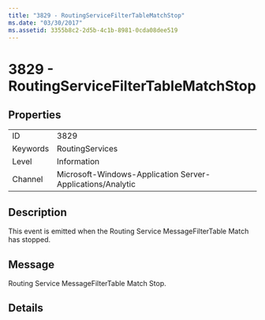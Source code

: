 ```yaml
---
title: "3829 - RoutingServiceFilterTableMatchStop"
ms.date: "03/30/2017"
ms.assetid: 3355b8c2-2d5b-4c1b-8981-0cda08dee519
---
```

# 3829 - RoutingServiceFilterTableMatchStop

## Properties  
  
|||  
|-|-|  
|ID|3829|  
|Keywords|RoutingServices|  
|Level|Information|  
|Channel|Microsoft-Windows-Application Server-Applications/Analytic|  
  
## Description  

 This event is emitted when the Routing Service MessageFilterTable Match has stopped.  
  
## Message  

 Routing Service MessageFilterTable Match Stop.  
  
## Details
